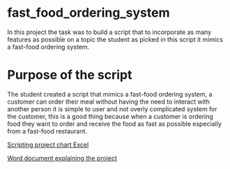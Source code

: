 # fast_food_ordering_system
In this project the task was to build a script that to incorporate as many features as possible on a topic the student as picked in this script it mimics a fast-food ordering system.

# Purpose of the script
The student created a script that mimics a fast-food ordering system, a customer can order their meal without having the need to interact with another person it is simple to user and not overly complicated system for the customer, this is a good thing because when a customer is ordering food they want to order and receive the food as fast as possible especially from a fast-food restaurant.

[Scripting project chart Excel](https://github.com/ryanhabis/fast_food_ordering_system/files/8909404/Scripting.project.chart.Excel.ods)

[Word document explaining the project](https://github.com/ryanhabis/fast_food_ordering_system/files/8909405/word.document.odt)
